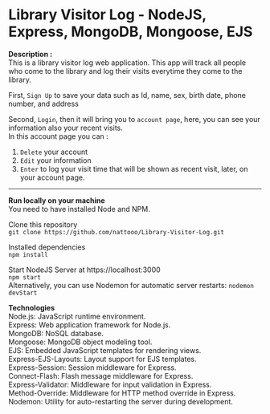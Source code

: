 # Library Visitor Log - NodeJS, Express, MongoDB, Mongoose, EJS
  
**Description :**  
This is a library visitor log web application.
This app will track all people who come to the library and log their visits everytime they come to the library.

First, `Sign Up` to save your data such as Id, name, sex, birth date, phone number, and address  

Second, `Login`, then it will bring you to `account page`, here, you can see your information also your recent visits.  
In this account page you can :
1. `Delete` your account
2. `Edit` your information
3. `Enter` to log your visit time that will be shown as recent visit, later, on your account page.

___
**Run locally on your machine**  
You need to have installed Node and NPM.

Clone this repository  
`git clone https://github.com/nattooo/Library-Visitor-Log.git`

Installed dependencies  
`npm install`

Start NodeJS Server at https://localhost:3000  
`npm start`  
Alternatively, you can use Nodemon for automatic server restarts:
`nodemon devStart`

**Technologies**  
Node.js: JavaScript runtime environment.  
Express: Web application framework for Node.js.  
MongoDB: NoSQL database.  
Mongoose: MongoDB object modeling tool.  
EJS: Embedded JavaScript templates for rendering views.  
Express-EJS-Layouts: Layout support for EJS templates.  
Express-Session: Session middleware for Express.  
Connect-Flash: Flash message middleware for Express.  
Express-Validator: Middleware for input validation in Express.  
Method-Override: Middleware for HTTP method override in Express.  
Nodemon: Utility for auto-restarting the server during development.
